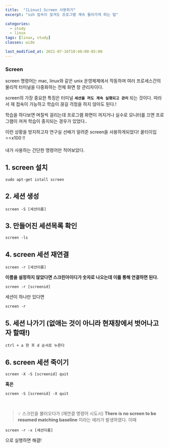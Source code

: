 ```yaml
---
title:  "[Linux] Screen 사용하기"
excerpt: "ssh 접속이 끊겨도 프로그램 계속 돌아가게 하는 법"

categories:
  - study
  - linux
tags: [linux, study]
classes: wide

last_modified_at: 2021-07-16T10:40:00-05:00
---
```


### Screen

screen 명령어는 mac, linux와 같은 unix 운영체제에서 작동하며 여러 프로세스간의 물리적 터미널을 다중화하는 전체 화면 창 관리자이다.

screen의 가장 중요한 특징은 터미널 **`세션을 꺼도 계속 실행되고 관리`** 되는 것이다. 따라서 재 접속이 가능하고 학습이 끊길 걱정을 하지 않아도 된다.!


학습을 하다보면 며칠씩 걸리는데 프로그램 화면이 꺼지거나 실수로 모니터를 끄면 프로그램이 꺼져 학습이 중지되는 경우가 있었다.. 

이런 상황을 방지하고자 연구실 선배가 알려준 screen을 사용하게되었다! 꿀티이입 ⭐️⭐️x100 !!

내가 사용하는 간단한 명령어만 적어보았다.

## 1. screen 설치
~~~
sudo apt-get istall screen
~~~


## 2. 세션 생성
~~~
screen -S [세션이름]
~~~


## 3. 만들어진 세션목록 확인
~~~
screen -ls
~~~


## 4. screen 세션 재연결
~~~
screen -r [세션이름]
~~~

**이름을 설정하지 않았다면 스크린아이디가 숫자로 나오는데 이를 통해 연결하면 된다.**

~~~
screen -r [screenid]
~~~


세션이 하나만 있다면

~~~
screen -r
~~~


## 5. 세션 나가기 (없애는 것이 아니라 현재창에서 벗어나고자 할때!)
~~~
ctrl + a 한 후 d 순서로 누른다
~~~


## 6. screen 세션 죽이기
~~~
screen -X -S [screenid] quit
~~~ 
**혹은**
~~~
screen -S [screenid] -X quit
~~~

<br>

> 💡 스크린을 불러오다가 (재연결 명령어 시도시) **There is no screen to be resumed matching baseline** 이라는 에러가 발생하였다. 이때 

~~~
screen -r -x [세션이름]
~~~ 

으로 실행하면 해결!
